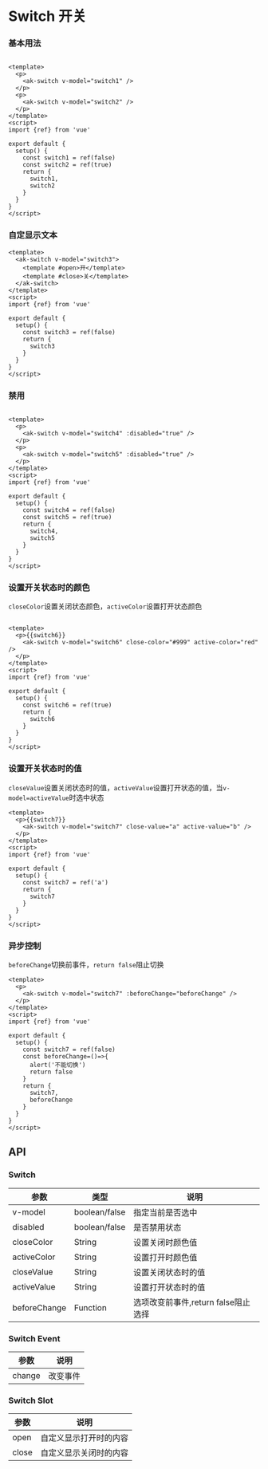 <!-- Created by 337547038 on 2021/6/15 0015. -->

# Switch 开关

### 基本用法

```vue demo

<template>
  <p>
    <ak-switch v-model="switch1" />
  </p>
  <p>
    <ak-switch v-model="switch2" />
  </p>
</template>
<script>
import {ref} from 'vue'

export default {
  setup() {
    const switch1 = ref(false)
    const switch2 = ref(true)
    return {
      switch1,
      switch2
    }
  }
}
</script>
```

### 自定显示文本

```vue demo
<template>
  <ak-switch v-model="switch3">
    <template #open>开</template>
    <template #close>关</template>
  </ak-switch>
</template>
<script>
import {ref} from 'vue'

export default {
  setup() {
    const switch3 = ref(false)
    return {
      switch3
    }
  }
}
</script>
```

### 禁用

```vue demo

<template>
  <p>
    <ak-switch v-model="switch4" :disabled="true" />
  </p>
  <p>
    <ak-switch v-model="switch5" :disabled="true" />
  </p>
</template>
<script>
import {ref} from 'vue'

export default {
  setup() {
    const switch4 = ref(false)
    const switch5 = ref(true)
    return {
      switch4,
      switch5
    }
  }
}
</script>

```

### 设置开关状态时的颜色

`closeColor`设置关闭状态颜色，`activeColor`设置打开状态颜色

```vue demo

<template>
  <p>{{switch6}}
    <ak-switch v-model="switch6" close-color="#999" active-color="red" />
  </p>
</template>
<script>
import {ref} from 'vue'

export default {
  setup() {
    const switch6 = ref(true)
    return {
      switch6
    }
  }
}
</script>

```

### 设置开关状态时的值

`closeValue`设置关闭状态时的值，`activeValue`设置打开状态的值，当`v-model=activeValue`时选中状态

```vue demo
<template>
  <p>{{switch7}}
    <ak-switch v-model="switch7" close-value="a" active-value="b" />
  </p>
</template>
<script>
import {ref} from 'vue'

export default {
  setup() {
    const switch7 = ref('a')
    return {
      switch7
    }
  }
}
</script>
```

### 异步控制

`beforeChange`切换前事件，`return false`阻止切换

```vue demo
<template>
  <p>
    <ak-switch v-model="switch7" :beforeChange="beforeChange" />
  </p>
</template>
<script>
import {ref} from 'vue'

export default {
  setup() {
    const switch7 = ref(false)
    const beforeChange=()=>{
      alert('不能切换')
      return false
    }
    return {
      switch7,
      beforeChange
    }
  }
}
</script>
```

## API

### Switch

|参数|类型|说明|
|----------|--------------|--------|
|v-model        | boolean/false  |指定当前是否选中|
|disabled       | boolean/false  |是否禁用状态|
|closeColor     | String         |设置关闭时颜色值|
|activeColor    | String         |设置打开时颜色值|
|closeValue     | String         |设置关闭状态时的值|
|activeValue    | String         |设置打开状态时的值|
|beforeChange   | Function       |选项改变前事件,return false阻止选择|

### Switch Event

|参数|说明|
|----------|--------------|
|change           | 改变事件|

### Switch Slot

|参数|说明|
|----------|--------------|
|open           | 自定义显示打开时的内容|
|close          | 自定义显示关闭时的内容|
